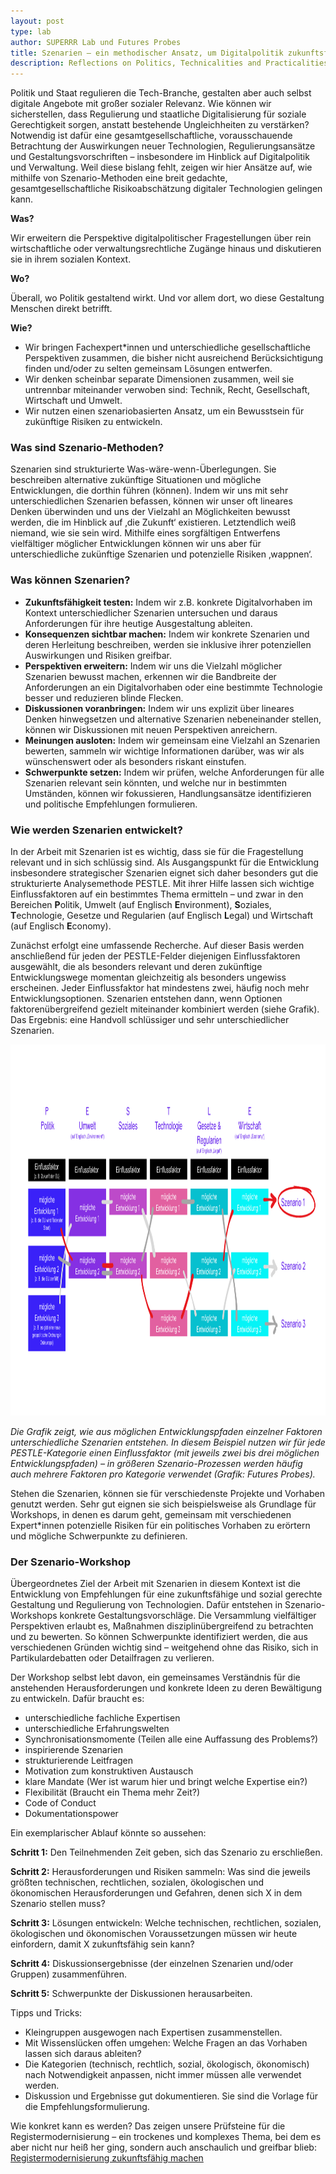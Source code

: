 ```yaml
---
layout: post
type: lab
author: SUPERRR Lab und Futures Probes
title: Szenarien – ein methodischer Ansatz, um Digitalpolitik zukunftsfähig zu machen
description: Reflections on Politics, Technicalities and Practicalities of Archiving.
---
```



<p>Politik und Staat regulieren die Tech-Branche, gestalten aber auch selbst digitale Angebote mit großer sozialer Relevanz. Wie können wir sicherstellen, dass Regulierung und staatliche Digitalisierung für soziale Gerechtigkeit sorgen, anstatt bestehende Ungleichheiten zu verstärken? Notwendig ist dafür eine gesamtgesellschaftliche, vorausschauende Betrachtung der Auswirkungen neuer Technologien, Regulierungsansätze und Gestaltungsvorschriften – insbesondere im Hinblick auf Digitalpolitik und Verwaltung. Weil diese bislang fehlt, zeigen wir hier Ansätze auf, wie mithilfe von Szenario-Methoden eine breit gedachte, gesamtgesellschaftliche Risikoabschätzung digitaler Technologien gelingen kann.
</p>

<p><b>Was?</b></p>
  
<p>Wir erweitern die Perspektive digitalpolitischer Fragestellungen über rein wirtschaftliche oder verwaltungsrechtliche Zugänge hinaus und diskutieren sie in ihrem sozialen Kontext.</p>


<p><b>Wo?</b></p>
  
<p>Überall, wo Politik gestaltend wirkt. Und vor allem dort, wo diese Gestaltung Menschen direkt betrifft.</p>

<p><b>Wie?</b></p>
<p><ul>
  <li>Wir bringen Fachexpert*innen und unterschiedliche gesellschaftliche Perspektiven zusammen, die bisher nicht ausreichend Berücksichtigung finden und/oder zu selten gemeinsam Lösungen entwerfen.</li>
  <li>Wir denken scheinbar separate Dimensionen zusammen, weil sie untrennbar miteinander verwoben sind: Technik, Recht, Gesellschaft, Wirtschaft und Umwelt.</li>
  <li>Wir nutzen einen szenariobasierten Ansatz, um ein Bewusstsein für zukünftige Risiken zu entwickeln.</li>
</ul></p>


<h3>Was sind Szenario-Methoden?</h3>

<p>Szenarien sind strukturierte Was-wäre-wenn-Überlegungen. Sie beschreiben alternative zukünftige Situationen und mögliche Entwicklungen, die dorthin führen (können). Indem wir uns mit sehr unterschiedlichen Szenarien befassen, können wir unser oft lineares Denken überwinden und uns der Vielzahl an Möglichkeiten bewusst werden, die im Hinblick auf ‚die Zukunft‘ existieren. Letztendlich weiß niemand, wie sie sein wird. Mithilfe eines sorgfältigen Entwerfens vielfältiger möglicher Entwicklungen können wir uns aber für unterschiedliche zukünftige Szenarien und potenzielle Risiken ‚wappnen‘.</p>

<h3>Was können Szenarien?</h3>

<p><ul>
  <li><b>Zukunftsfähigkeit testen:</b> Indem wir z.B. konkrete Digitalvorhaben im Kontext unterschiedlicher Szenarien untersuchen und daraus Anforderungen für ihre heutige Ausgestaltung ableiten.</li>
  <li><b>Konsequenzen sichtbar machen:</b> Indem wir konkrete Szenarien und deren Herleitung beschreiben, werden sie inklusive ihrer potenziellen Auswirkungen und Risiken greifbar.</li>
  <li><b>Perspektiven erweitern:</b> Indem wir uns die Vielzahl möglicher Szenarien bewusst machen, erkennen wir die Bandbreite der Anforderungen an ein Digitalvorhaben oder eine bestimmte Technologie besser und reduzieren blinde Flecken.</li>
  <li><b>Diskussionen voranbringen:</b> Indem wir uns explizit über lineares Denken hinwegsetzen und alternative Szenarien nebeneinander stellen, können wir Diskussionen mit neuen Perspektiven anreichern.</li>
  <li><b>Meinungen ausloten:</b> Indem wir gemeinsam eine Vielzahl an Szenarien bewerten, sammeln wir wichtige Informationen darüber, was wir als wünschenswert oder als besonders riskant einstufen.</li>
  <li><b>Schwerpunkte setzen:</b> Indem wir prüfen, welche Anforderungen für alle Szenarien relevant sein könnten, und welche nur in bestimmten Umständen, können wir fokussieren, Handlungsansätze identifizieren und politische Empfehlungen formulieren.</li>
</ul></p>


<h3>Wie werden Szenarien entwickelt?</h3>

<p>In der Arbeit mit Szenarien ist es wichtig, dass sie für die Fragestellung relevant und in sich schlüssig sind. Als Ausgangspunkt für die Entwicklung insbesondere strategischer Szenarien eignet sich daher besonders gut die strukturierte Analysemethode PESTLE. Mit ihrer Hilfe lassen sich wichtige Einflussfaktoren auf ein bestimmtes Thema ermitteln – und zwar in den Bereichen <b>P</b>olitik, Umwelt (auf Englisch <b>E</b>nvironment), <b>S</b>oziales, <b>T</b>echnologie, Gesetze und Regularien (auf Englisch <b>L</b>egal) und Wirtschaft (auf Englisch <b>E</b>conomy).
</p>

<p>Zunächst erfolgt eine umfassende Recherche. Auf dieser Basis werden anschließend für jeden der PESTLE-Felder diejenigen Einflussfaktoren ausgewählt, die als besonders relevant und deren zukünftige Entwicklungswege momentan gleichzeitig als besonders ungewiss erscheinen. Jeder Einflussfaktor hat mindestens zwei, häufig noch mehr Entwicklungsoptionen. Szenarien entstehen dann, wenn Optionen faktorenübergreifend gezielt miteinander kombiniert werden (siehe Grafik). Das Ergebnis: eine Handvoll schlüssiger und sehr unterschiedlicher Szenarien.
 </p>

<img src="/assets/img/blog/PESTLE_Grafik_RegMod_Methodentext.jpg" alt="Illustration with a person sitting at a computer in the lower right corner, looking at a screen. The screen emmits light accross the entire illustration to the upper left hand corner, illuminating the words 'Content Moderators Manifesto'" width="1056" height="594">


<p><i>Die Grafik zeigt, wie aus möglichen Entwicklungspfaden einzelner Faktoren unterschiedliche Szenarien entstehen. In diesem Beispiel nutzen wir für jede PESTLE-Kategorie einen Einflussfaktor (mit jeweils zwei bis drei möglichen Entwicklungspfaden) – in größeren Szenario-Prozessen werden häufig auch mehrere Faktoren pro Kategorie verwendet (Grafik: Futures Probes).</i></p>

<p>Stehen die Szenarien, können sie für verschiedenste Projekte und Vorhaben genutzt werden. Sehr gut eignen sie sich beispielsweise als Grundlage für Workshops, in denen es darum geht, gemeinsam mit verschiedenen Expert*innen potenzielle Risiken für ein politisches Vorhaben zu erörtern und mögliche Schwerpunkte zu definieren.</p>

<h3>Der Szenario-Workshop</h3>

<p>Übergeordnetes Ziel der Arbeit mit Szenarien in diesem Kontext ist die Entwicklung von Empfehlungen für eine zukunftsfähige und sozial gerechte Gestaltung und Regulierung von Technologien. Dafür entstehen in Szenario-Workshops konkrete Gestaltungsvorschläge. Die Versammlung vielfältiger Perspektiven erlaubt es, Maßnahmen disziplinübergreifend zu betrachten und zu bewerten. So können Schwerpunkte identifiziert werden, die aus verschiedenen Gründen wichtig sind – weitgehend ohne das Risiko, sich in Partikulardebatten oder Detailfragen zu verlieren. </p>

<p>Der Workshop selbst lebt davon, ein gemeinsames Verständnis für die anstehenden Herausforderungen und konkrete Ideen zu deren Bewältigung zu entwickeln. Dafür braucht es:</p>

<p><ul>
  <li>unterschiedliche fachliche Expertisen</li>
  <li>unterschiedliche Erfahrungswelten</li>
  <li>Synchronisationsmomente (Teilen alle eine Auffassung des Problems?)</li>
  <li>inspirierende Szenarien</li>
  <li>strukturierende Leitfragen</li>
  <li>Motivation zum konstruktiven Austausch</li>
  <li>klare Mandate (Wer ist warum hier und bringt welche Expertise ein?)</li>
  <li>Flexibilität (Braucht ein Thema mehr Zeit?)</li>
  <li>Code of Conduct</li>
  <li>Dokumentationspower</li>
</ul></p>


<p>Ein exemplarischer Ablauf könnte so aussehen:</p>

<p><b>Schritt 1:</b> Den Teilnehmenden Zeit geben, sich das Szenario zu erschließen.</p>
<p><b>Schritt 2:</b> Herausforderungen und Risiken sammeln: Was sind die jeweils größten technischen, rechtlichen, sozialen, ökologischen und ökonomischen Herausforderungen und Gefahren, denen sich X in dem Szenario stellen muss?</p>
<p><b>Schritt 3:</b> Lösungen entwickeln: Welche technischen, rechtlichen, sozialen, ökologischen und ökonomischen Voraussetzungen müssen wir heute einfordern, damit X zukunftsfähig sein kann?</p>
<p><b>Schritt 4:</b> Diskussionsergebnisse (der einzelnen Szenarien und/oder Gruppen) zusammenführen.</p>
<p><b>Schritt 5:</b> Schwerpunkte der Diskussionen herausarbeiten.</p>

<p>Tipps und Tricks:</p>

<p><ul>
  <li>Kleingruppen ausgewogen nach Expertisen zusammenstellen.</li>
  <li>Mit Wissenslücken offen umgehen: Welche Fragen an das Vorhaben lassen sich daraus ableiten?</li>
  <li>Die Kategorien (technisch, rechtlich, sozial, ökologisch, ökonomisch) nach Notwendigkeit anpassen, nicht immer müssen alle verwendet werden.</li>
  <li>Diskussion und Ergebnisse gut dokumentieren. Sie sind die Vorlage für die Empfehlungsformulierung.</li>
</ul></p>

<p>Wie konkret kann es werden? Das zeigen unsere Prüfsteine für die Registermodernisierung – ein trockenes und komplexes Thema, bei dem es aber nicht nur heiß her ging, sondern auch anschaulich und greifbar blieb: <a href="https://feministtechpolicy.org/fallbeispiele/pruefsteine-regmod/">Registermodernisierung zukunftsfähig machen</a></p>

